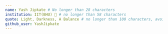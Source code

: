 ```yaml
---
name: Yash Jipkate # No longer than 28 characters
institution: IIT(BHU) 🚩 # no longer than 58 characters
quote: Light, Darkness, A Balance # no longer than 100 characters, avoid using quotes(") to guarantee the format remains the same.
github_user: YashJipkate
---
```

